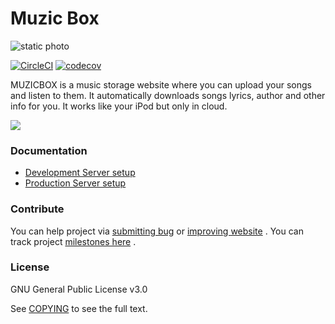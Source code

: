 # Muzic Box

![static photo](https://bernatskyys.s3-eu-west-1.amazonaws.com/github/Screen+Shot+2017-10-20+at+01.27.54.png)

[![CircleCI](https://circleci.com/gh/ArtemBernatskyy/MuzicBox/tree/develop.svg?style=shield)](https://circleci.com/gh/ArtemBernatskyy/MuzicBox/tree/develop) [![codecov](https://codecov.io/gh/ArtemBernatskyy/MuzicBox/branch/develop/graph/badge.svg)](https://codecov.io/gh/ArtemBernatskyy/MuzicBox)

MUZICBOX is a music storage website where you can upload your songs and listen to them. It automatically downloads songs lyrics, author and other info for you. It works like your iPod but only in cloud.

![](/docs/muzicbox_in_action.gif)

### Documentation

* [Development Server setup](/docs/installation.md#local-server-setup)
* [Production Server setup](/docs/installation.md#production-server-setup)

###  Contribute
You can help project via [submitting bug](https://github.com/ArtemBernatskyy/MuzicBox/issues) or [improving website](https://github.com/ArtemBernatskyy/MuzicBox/pulls) .
You can track project [milestones here](https://trello.com/b/9rZKIREP) .

###  License
GNU General Public License v3.0

See [COPYING](https://github.com/ArtemBernatskyy/MuzicBox/blob/master/COPYING) to see the full text.
